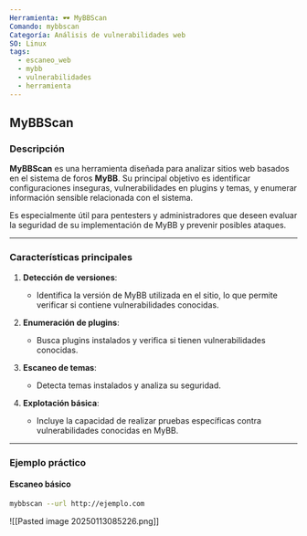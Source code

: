```yaml
---
Herramienta: 🕶️ MyBBScan
Comando: mybbscan
Categoría: Análisis de vulnerabilidades web
SO: Linux
tags:
  - escaneo_web
  - mybb
  - vulnerabilidades
  - herramienta
---
```


## MyBBScan

### Descripción

**MyBBScan** es una herramienta diseñada para analizar sitios web basados en el sistema de foros **MyBB**. Su principal objetivo es identificar configuraciones inseguras, vulnerabilidades en plugins y temas, y enumerar información sensible relacionada con el sistema. 

Es especialmente útil para pentesters y administradores que deseen evaluar la seguridad de su implementación de MyBB y prevenir posibles ataques.

---

### Características principales

1. **Detección de versiones**:
   - Identifica la versión de MyBB utilizada en el sitio, lo que permite verificar si contiene vulnerabilidades conocidas.

2. **Enumeración de plugins**:
   - Busca plugins instalados y verifica si tienen vulnerabilidades conocidas.

3. **Escaneo de temas**:
   - Detecta temas instalados y analiza su seguridad.

4. **Explotación básica**:
   - Incluye la capacidad de realizar pruebas específicas contra vulnerabilidades conocidas en MyBB.

---

### Ejemplo práctico

#### Escaneo básico

```bash
mybbscan --url http://ejemplo.com
```

![[Pasted image 20250113085226.png]]

